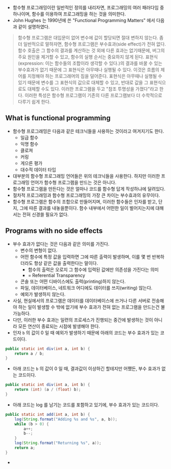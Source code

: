 * 함수형 프로그래밍이란 일반적인 정의를 내리자면, 프로그래밍의 여러 패러다임 중 하나이며, 함수를 이용하여 프로그래밍을 하는 것을 의미한다.
* John Hughes 는 1990년에 쓴 "Functional Programming Matters" 에서 다음과 같이 설명하였다.
> 함수형 프로그램은 대입문이 없어 변수에 값이 할당되면 절대 변하지 않는다. 좀 더 일반적으로 말하자면, 함수형 프로그램은 부수효과(side effect)가 전혀 없다. 함수 호출은 그 함수의 결과를 계산하는 것 외에 다른 효과는 없기때문에, 버그의 주요 원인을 제거할 수 있고, 함수의 실행 순서는 중요하지 않게 된다. 표현식(expression: 이는 함수들의 조합이라 생각할 수 있다.)의 결과를 바꿀 수 있는 부수효과가 없기 때문에 그 표현식은 아무때나 실행될 수 있다. 이것은 흐름의 제어를 지정해야 하는 프로그래머의 짐을 덜어준다. 표현식은 아무때나 실행될 수 있기 때문에 변수를 그 표현식의 값으로 대체할 수 있고, 반대로 값을 그 표현식으로도 대체할 수도 있다. 이러한 프로그램을 두고 "참조 투명성을 가졌다"라고 한다. 이러한 특성은 함수형 프로그램이 기존의 다른 프로그램보다 더 수학적으로 다루기 쉽게 한다.  

## What is functional programming
* 함수형 프로그래밍은 다음과 같은 테크닉들을 사용하는 것이라고 여겨지기도 한다.
  * 일급 함수
  * 익명 함수
  * 클로져
  * 커링
  * 게으른 평가
  * 대수적 데이터 타입
* 대부분의 함수형 프로그래밍 언어들은 위의 테크닉들을 사용한다. 하지만 이러한 프로그래밍 언어가 함수형 프로그램을 만드는 것은 아니다.
* 함수형 프로그램을 만든다는 것은 얼마나 코드를 함수형 답게 작성하냐에 달려있다.
* 절차적 프로그래밍과 함수형 프로그래밍의 가장 큰 차이는 부수효과의 유무이다.
* 함수형 프로그램은 함수의 조합으로 만들어지며, 이러한 함수들은 인자를 받고, 단지, 그에 따른 결과를 내놓을뿐이다. 함수 내부에서 어떤한 일이 벌어지는지에 대해서는 전혀 신경쓸 필요가 없다.

## Programs with no side effects
* 부수 효과가 없다는 것은 다음과 같은 의미를 가진다.
  * 변수의 변형이 없다.
  * 어떤 함수에 특정 값을 입력하면 그에 따른 출력이 발생하며, 이를 몇 번 반복하더라도 항상 같은 값을 출력한다는 말이다.
    * 함수의 출력은 오로지 그 함수에 입력된 값에만 의존성을 가진다는 의미
    * = Referential Transparency
  * 콘솔 또는 어떤 디바이스에도 출력(printing)하지 않는다.
  * 파일, 데이터베이스, 네트워크 어디에도 데이터를 쓰지(writing) 않는다.
  * 예외가 발생하지 않는다.
* 사실, 현실에서의 프로그램은 데이터를 데이터베이스에 쓰거나 다른 서버로 전송해야 하는 일이 발생할 수 밖에 없기에 부수 효과가 전혀 없는 프로그램을 만드는건 불가능하다.
* 다만, 이러한 부수 효과는 일련의 프로세스가 진행되는 중간에 발생하는 것이 아니라 모든 연산이 종료되는 시점에 발생해야 한다.
* 인자 `b` 의 값이 0 일 때 예외가 발생하기 때문에 아래의 코드는 부수 효과가 있는 코드이다.
```java
public static int div(int a, int b) {
    return a / b;
}
```
* 아래 코드는 `b` 의 값이 0 일 때, 결과값이 이상하긴 할테지만 어쨌든, 부수 효과가 없는 코드이다.
```java
public static int div(int a, int b) {
    return (int) (a / (float) b);
}
```
* 아래 코드는 log 를 남기는 코드를 포함하고 있기에, 부수 효과가 있는 코드이다.
```java
public static int add(int a, int b) {
    log(String.format("Adding %s and %s", a, b));
    while (b > 0) {
        a++;
        b--;
    }
    log(String.format("Returning %s", a));
    return a;
}
```

* 
